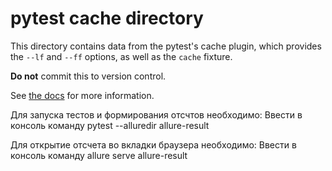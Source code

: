 # pytest cache directory #

This directory contains data from the pytest's cache plugin,
which provides the `--lf` and `--ff` options, as well as the `cache` fixture.

**Do not** commit this to version control.

See [the docs](https://docs.pytest.org/en/stable/how-to/cache.html) for more information.


Для запуска тестов и формирования отсчтов необходимо:
    Ввести в консоль команду pytest --alluredir allure-result 

Для открытие отсчета во вкладки браузера необходимо:
    Ввести в консоль команду allure serve allure-result
